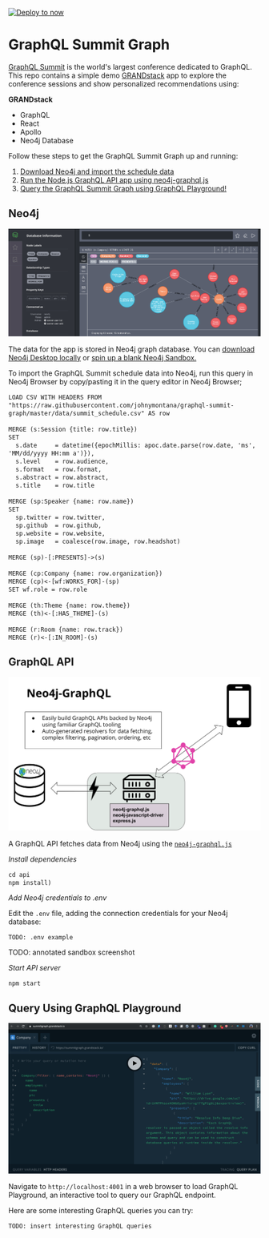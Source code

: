 [![Deploy to now](https://deploy.now.sh/static/button.svg)](https://deploy.now.sh/?repo=https://github.com/johnymontana/graphql-summit-graph&env=NEO4J_USER&env=NEO4J_URI&env=NEO4J_PASSWORD)

# GraphQL Summit Graph

[GraphQL Summit](https://summit.graphql.com/) is the world's largest conference dedicated to GraphQL. This repo contains a simple demo [GRANDstack](https://grandstack.io) app to explore the conference sessions and show personalized recommendations using:

**GRANDstack**

* GraphQL
* React
* Apollo
* Neo4j Database

Follow these steps to get the GraphQL Summit Graph up and running:

1. [Download Neo4j and import the schedule data](https://github.com/johnymontana/graphql-summit-graph#neo4j)
2. [Run the Node.js GraphQL API app using neo4j-graphql.js](https://github.com/johnymontana/graphql-summit-graph#graphql-api)
3. [Query the GraphQL Summit Graph using GraphQL Playground!](https://github.com/johnymontana/graphql-summit-graph#query-using-graphql-playground)


## Neo4j

![](images/neo4j.png)

The data for the app is stored in Neo4j graph database. You can [download Neo4j Desktop locally](https://neo4j.com/download/) or [spin up a blank Neo4j Sandbox.](https://neo4j.com/sandbox-v2/)

To import the GraphQL Summit schedule data into Neo4j, run this query in Neo4j Browser by copy/pasting it in the query editor in Neo4j Browser;

```Cypher
LOAD CSV WITH HEADERS FROM "https://raw.githubusercontent.com/johnymontana/graphql-summit-graph/master/data/summit_schedule.csv" AS row 

MERGE (s:Session {title: row.title})
SET 
  s.date     = datetime({epochMillis: apoc.date.parse(row.date, 'ms', 'MM/dd/yyyy HH:mm a')}),
  s.level    = row.audience,
  s.format   = row.format,
  s.abstract = row.abstract,
  s.title    = row.title

MERGE (sp:Speaker {name: row.name})
SET
  sp.twitter = row.twitter,
  sp.github  = row.github,
  sp.website = row.website,
  sp.image   = coalesce(row.image, row.headshot)

MERGE (sp)-[:PRESENTS]->(s)

MERGE (cp:Company {name: row.organization})
MERGE (cp)<-[wf:WORKS_FOR]-(sp)
SET wf.role = row.role

MERGE (th:Theme {name: row.theme})
MERGE (th)<-[:HAS_THEME]-(s)

MERGE (r:Room {name: row.track})
MERGE (r)<-[:IN_ROOM]-(s)
```


## GraphQL API

![](images/neo4j-graphql-js.png)

A GraphQL API fetches data from Neo4j using the [`neo4j-graphql.js`](https://grandstack.io/docs/neo4j-graphql-js.html)

*Install dependencies*

```
cd api
npm install)
```

*Add Neo4j credentials to .env*

Edit the `.env` file, adding the connection credentials for your Neo4j database:

```
TODO: .env example
```

TODO: annotated sandbox screenshot

*Start API server*
```
npm start
```

## Query Using GraphQL Playground

![](images/graphql.png)

Navigate to `http://localhost:4001` in a web browser to load GraphQL Playground, an interactive tool to query our GraphQL endpoint.

Here are some interesting GraphQL queries you can try:


```GraphQL
TODO: insert interesting GraphQL queries
```

